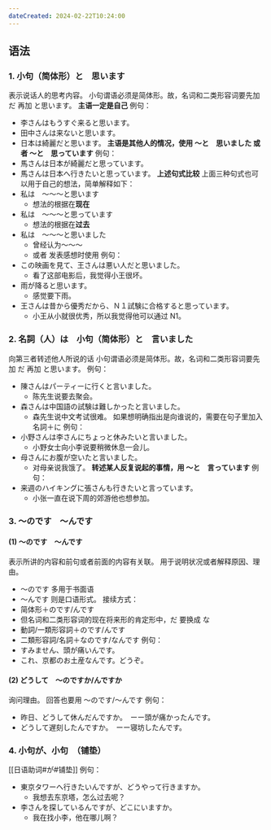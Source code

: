 ```yaml
---
dateCreated: 2024-02-22T10:24:00
---
```

## 语法
### 1. 小句（简体形）と　思います
表示说话人的思考内容。
小句谓语必须是简体形。故，名词和二类形容词要先加 だ 再加 と思います。
**主语一定是自己**
例句：
- 李さんはもうすぐ来ると思います。
- 田中さんは来ないと思います。
- 日本は綺麗だと思います。
**主语是其他人的情况，使用 〜と　思いました 或者 〜と　思っています**
例句：
- 馬さんは日本が綺麗だと思っています。
- 馬さんは日本へ行きたいと思っています。
**上述句式比较**
上面三种句式也可以用于自己的想法，简单解释如下：
- 私は　〜〜〜と思います
	- 想法的根据在**现在**
- 私は　〜〜〜と思っています
	- 想法的根据在**过去**
- 私は　〜〜〜と思いました
	- 曾经认为〜〜〜
	- 或者 发表感想时使用
例句：
- この映画を見て、王さんは悪い人だと思いました。
	- 看了这部电影后，我觉得小王很坏。
- 雨が降ると思います。
	- 感觉要下雨。
- 王さんは昔から優秀だから、Ｎ１試験に合格すると思っています。
	- 小王从小就很优秀，所以我觉得他可以通过 N1。
### 2. 名詞（人）は　小句（简体形）と　言いました
向第三者转述他人所说的话
小句谓语必须是简体形。故，名词和二类形容词要先加 だ 再加 と思います。
例句：
- 陳さんはパーティーに行くと言いました。
	- 陈先生说要去聚会。
- 森さんは中国語の試験は難しかったと言いました。
	- 森先生说中文考试很难。
如果想明确指出是向谁说的，需要在句子里加入 名詞＋に
例句：
- 小野さんは李さんにちょっと休みたいと言いました。
	- 小野女士向小李说要稍微休息一会儿。
- 母さんにお腹が空いたと言いました。
	- 对母亲说我饿了。
**转述某人反复说起的事情，用 〜と　言っています**
例句：
- 来週のハイキングに張さんも行きたいと言っています。
	- 小张一直在说下周的郊游他也想参加。
### 3. 〜のです　〜んです
#### (1) 〜のです　〜んです
表示所讲的内容和前句或者前面的内容有关联。
用于说明状况或者解释原因、理由。
- 〜のです 多用于书面语
- 〜んです 则是口语形式。
接续方式：
- 简体形＋のです/んです
- 但名词和二类形容词的现在将来形的肯定形中，だ 要换成 な
- 動詞/一類形容詞＋のです/んです
- 二類形容詞/名詞＋なのです/なんです
例句：
- すみません、頭が痛いんです。
- これ、京都のお土産なんです。どうぞ。
#### (2) どうして　〜のですか/んですか
询问理由。
回答也要用 〜のです/〜んです
例句：
- 昨日、どうして休んだんですか。　ーー頭が痛かったんです。
- どうして遅刻したんですか。　ーー寝坊したんです。
### 4. 小句が、小句　（铺垫）
[[日语助词#が#铺垫]]
例句：
- 東京タワーへ行きたいんですが、どうやって行きますか。
	- 我想去东京塔，怎么过去呢？
- 李さんを探しているんですが、どこにいますか。
	- 我在找小李，他在哪儿啊？